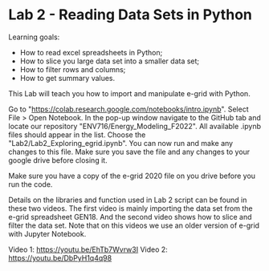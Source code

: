 # Lab 2 - Reading Data Sets in Python

Learning goals: 
* How to read excel spreadsheets in Python;
* How to slice you large data set into a smaller data set;
* How to filter rows and columns;
* How to get summary values.

This Lab will teach you how to import and manipulate e-grid with Python. 

Go to "https://colab.research.google.com/notebooks/intro.ipynb". Select File > Open Notebook. In the pop-up window navigate to the GitHub tab and locate our repository "ENV716/Energy_Modeling_F2022". All available .ipynb files should appear in the list. Choose the "Lab2/Lab2_Exploring_egrid.ipynb". You can now run and make any changes to this file. Make sure you save the file and any changes to your google drive before closing it. 

Make sure you have a copy of the e-grid 2020 file on you drive before you run the code.

Details on the libraries and function used in Lab 2 script can be found in these two videos. The first video is mainly importing the data set from the e-grid spreadsheet GEN18. And the second video shows how to slice and filter the data set. Note that on this videos we use an older version of e-grid with Jupyter Notebook.

Video 1: https://youtu.be/EhTb7Wvrw3I
Video 2: https://youtu.be/DbPyH1q4q98
